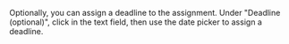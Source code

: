 Optionally, you can assign a deadline to the assignment. Under "Deadline (optional)", click in the text field, then use the date picker to assign a deadline.